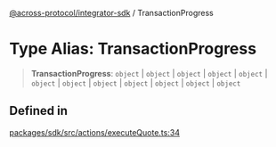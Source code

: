 [@across-protocol/integrator-sdk](../globals.md) / TransactionProgress

# Type Alias: TransactionProgress

> **TransactionProgress**: `object` \| `object` \| `object` \| `object` \| `object` \| `object` \| `object` \| `object` \| `object` \| `object` \| `object` \| `object`

## Defined in

[packages/sdk/src/actions/executeQuote.ts:34](https://github.com/across-protocol/toolkit/blob/eee89a253938d54aa640eb34f40c2d714b9d031f/packages/sdk/src/actions/executeQuote.ts#L34)
